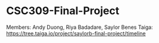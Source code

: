 # CSC309-Final-Project
Members: Andy Duong, Riya Badadare, Saylor Benes
Taiga: https://tree.taiga.io/project/saylorb-final-project/timeline 
